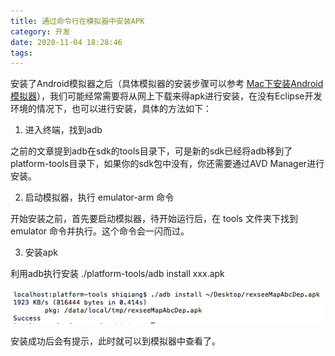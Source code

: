 ```yaml
---
title: 通过命令行在模拟器中安装APK
category: 开发
date: 2020-11-04 18:28:46
tags:
---
```





安装了Android模拟器之后（具体模拟器的安装步骤可以参考 [Mac下安装Android模拟器](http://edulinks.cn/2011/07/27/20110727-install-android-simulator/)），我们可能经常需要将从网上下载来得apk进行安装，在没有Eclipse开发环境的情况下，也可以进行安装，具体的方法如下：

1. 进入终端，找到adb

之前的文章提到adb在sdk的tools目录下，可是新的sdk已经将adb移到了platform-tools目录下，如果你的sdk包中没有，你还需要通过AVD Manager进行安装。

2. 启动模拟器，执行 emulator-arm 命令

开始安装之前，首先要启动模拟器，待开始运行后，在 tools 文件夹下找到 emulator 命令并执行。这个命令会一闪而过。

3. 安装apk

利用adb执行安装 ./platform-tools/adb install xxx.apk

![7EF3CF12-DE87-424D-8CC7-24E17DCEE7FD](20110729-install-apk-in-command-line/7EF3CF12-DE87-424D-8CC7-24E17DCEE7FD.png)

安装成功后会有提示，此时就可以到模拟器中查看了。

